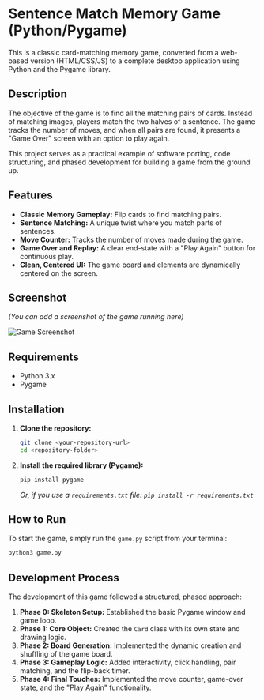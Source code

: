 # Sentence Match Memory Game (Python/Pygame)

This is a classic card-matching memory game, converted from a web-based version (HTML/CSS/JS) to a complete desktop application using Python and the Pygame library.

## Description

The objective of the game is to find all the matching pairs of cards. Instead of matching images, players match the two halves of a sentence. The game tracks the number of moves, and when all pairs are found, it presents a "Game Over" screen with an option to play again.

This project serves as a practical example of software porting, code structuring, and phased development for building a game from the ground up.

## Features

- **Classic Memory Gameplay:** Flip cards to find matching pairs.
- **Sentence Matching:** A unique twist where you match parts of sentences.
- **Move Counter:** Tracks the number of moves made during the game.
- **Game Over and Replay:** A clear end-state with a "Play Again" button for continuous play.
- **Clean, Centered UI:** The game board and elements are dynamically centered on the screen.

## Screenshot

*(You can add a screenshot of the game running here)*

![Game Screenshot](placeholder.png)

## Requirements

- Python 3.x
- Pygame

## Installation

1.  **Clone the repository:**
    ```bash
    git clone <your-repository-url>
    cd <repository-folder>
    ```

2.  **Install the required library (Pygame):**
    ```bash
    pip install pygame
    ```
    *Or, if you use a `requirements.txt` file: `pip install -r requirements.txt`*

## How to Run

To start the game, simply run the `game.py` script from your terminal:

```bash
python3 game.py
```

## Development Process

The development of this game followed a structured, phased approach:

1.  **Phase 0: Skeleton Setup:** Established the basic Pygame window and game loop.
2.  **Phase 1: Core Object:** Created the `Card` class with its own state and drawing logic.
3.  **Phase 2: Board Generation:** Implemented the dynamic creation and shuffling of the game board.
4.  **Phase 3: Gameplay Logic:** Added interactivity, click handling, pair matching, and the flip-back timer.
5.  **Phase 4: Final Touches:** Implemented the move counter, game-over state, and the "Play Again" functionality.